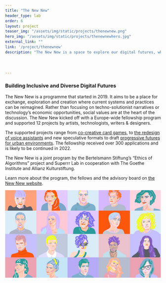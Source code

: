 ```yaml
---
title: "The New New"
header_type: lab
order: 6
layout: project
teaser_img: "/assets/img/static/projects/thenewnew.png"
hero_img: "/assets/img/static/projects/thenewnewhero.jpg"
external_link: ""
link: '/project/thenewnew'
description: "The New New is a space to explore our digital futures, what they hold for us, and how we can shape them. A project in partnership with the Bertelsmann Foundation and in collaboration with The Goethe Institite and the Allianz Kulturstiftung."



---
```

<h3>Building Inclusive and Diverse Digital Futures</h3>
<p>The New New is a programme that started in 2019. It aims to be a place for exchange, exploration and creation where current systems and practices can be reimagined. Rather than focusing on techno-solutionist narratives or technology’s economic opportunities, social values are at the heart of the discussion. The New New kicked off with a Europe-wide fellowship program and supported 12 projects by artists, technologists, writers & designers.</p>
 
<p>
The supported projects range from <a href="https://thenewnew.space/projects/algorithms-of-late-capitalism-the-card-game/">co-creative card games</a>, to <a href="https://thenewnew.space/projects/multivocal/">the redesign of voice assistants</a> and new speculative formats to draft <a href="https://thenewnew.space/projects/la-banlieue-du-turfu/">progressive futures for urban environments</a>. The fellowship received over 300 applications and is likely to be continued in 2022.
</p>

<p>
The New New is a joint program by the Bertelsmann Stiftung’s “Ethics of Algorithms” project and Superrr Lab in cooperation with The Goethe Institute and Allianz Kulturstiftung.
 </p>

<p>Learn more about the program, the fellows and the advisory board on <a href="https://thenewnew.space/" target="_blank">the New New website</a>.</p>

<p>
<img class="img-responsive" src="/assets/img/static/projects/fellows.jpg">
</p>





